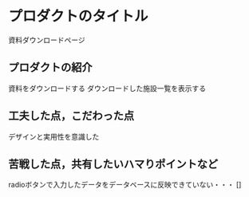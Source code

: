 # プロダクトのタイトル
資料ダウンロードページ
## プロダクトの紹介

資料をダウンロードする
ダウンロードした施設一覧を表示する

## 工夫した点，こだわった点

デザインと実用性を意識した

## 苦戦した点，共有したいハマりポイントなど

radioボタンで入力したデータをデータベースに反映できていない・・・
[]